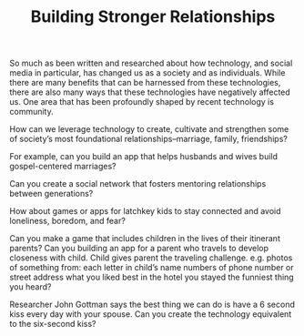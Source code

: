 ﻿---
title: Building Stronger Relationships 
intro: How can we leverage technology to create, cultivate and strengthen some of society's most foundational relationships--marriage, family, friendships?
champions:
- name:
    Leadership Network
  logo:
    leadnet-logo.jpg
---

So much as been written and researched about how technology, and social media in particular, has changed us as a society and as individuals. While there are many benefits that can be harnessed from these technologies, there are also many ways that these technologies have negatively affected us. One area that has been profoundly shaped by recent technology is community.

How can we leverage technology to create, cultivate and strengthen some of society’s most foundational relationships–marriage, family, friendships?

For example, can you build an app that helps husbands and wives build gospel-centered marriages?

Can you create a social network that fosters mentoring relationships between generations?

How about games or apps for latchkey kids to stay connected and avoid loneliness, boredom, and fear?

Can you make a game that includes children in the lives of their itinerant parents? Can you building an app for a parent who travels to develop closeness with child. Child gives parent the traveling challenge. e.g. photos of something from: each letter in child’s name numbers of phone number or street address what you liked best in the hotel you stayed the funniest thing you heard?

Researcher John Gottman says the best thing we can do is have a 6 second kiss every day with your spouse. Can you create the technology equivalent to the six-second kiss?
